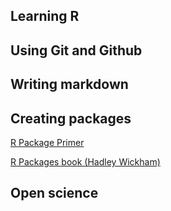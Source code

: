 ## Learning R

## Using Git and Github

## Writing markdown

## Creating packages

[R Package Primer](http://kbroman.org/pkg_primer/)

[R Packages book (Hadley Wickham)](http://r-pkgs.had.co.nz/)

## Open science